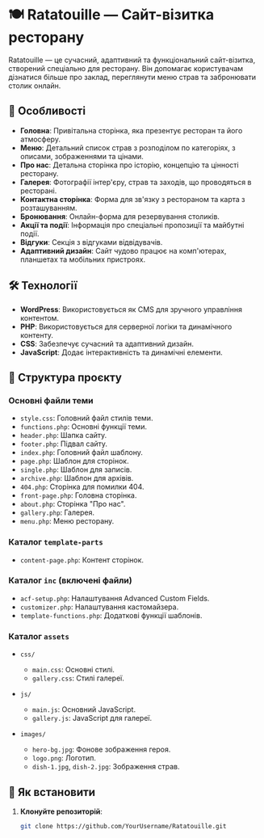 # 🍽️ Ratatouille — Сайт-візитка ресторану

Ratatouille — це сучасний, адаптивний та функціональний сайт-візитка, створений спеціально для ресторану. Він допомагає користувачам дізнатися більше про заклад, переглянути меню страв та забронювати столик онлайн.

## 🌟 Особливості
- **Головна**: Привітальна сторінка, яка презентує ресторан та його атмосферу.
- **Меню**: Детальний список страв з розподілом по категоріях, з описами, зображеннями та цінами.
- **Про нас**: Детальна сторінка про історію, концепцію та цінності ресторану.
- **Галерея**: Фотографії інтер'єру, страв та заходів, що проводяться в ресторані.
- **Контактна сторінка**: Форма для зв'язку з рестораном та карта з розташуванням.
- **Бронювання**: Онлайн-форма для резервування столиків.
- **Акції та події**: Інформація про спеціальні пропозиції та майбутні події.
- **Відгуки**: Секція з відгуками відвідувачів.
- **Адаптивний дизайн**: Сайт чудово працює на комп'ютерах, планшетах та мобільних пристроях.

## 🛠️ Технології
- **WordPress**: Використовується як CMS для зручного управління контентом.
- **PHP**: Використовується для серверної логіки та динамічного контенту.
- **CSS**: Забезпечує сучасний та адаптивний дизайн.
- **JavaScript**: Додає інтерактивність та динамічні елементи.

## 📂 Структура проєкту

### Основні файли теми
- `style.css`: Головний файл стилів теми.
- `functions.php`: Основні функції теми.
- `header.php`: Шапка сайту.
- `footer.php`: Підвал сайту.
- `index.php`: Головний файл шаблону.
- `page.php`: Шаблон для сторінок.
- `single.php`: Шаблон для записів.
- `archive.php`: Шаблон для архівів.
- `404.php`: Сторінка для помилки 404.
- `front-page.php`: Головна сторінка.
- `about.php`: Сторінка "Про нас".
- `gallery.php`: Галерея.
- `menu.php`: Меню ресторану.

### Каталог `template-parts`
- `content-page.php`: Контент сторінок.

### Каталог `inc` (включені файли)
- `acf-setup.php`: Налаштування Advanced Custom Fields.
- `customizer.php`: Налаштування кастомайзера.
- `template-functions.php`: Додаткові функції шаблонів.

### Каталог `assets`
- `css/`
  - `main.css`: Основні стилі.
  - `gallery.css`: Стилі галереї.
  
- `js/`
  - `main.js`: Основний JavaScript.
  - `gallery.js`: JavaScript для галереї.
  
- `images/`
  - `hero-bg.jpg`: Фонове зображення героя.
  - `logo.png`: Логотип.
  - `dish-1.jpg`, `dish-2.jpg`: Зображення страв.

## 🚀 Як встановити

1. **Клонуйте репозиторій**:
   ```bash
   git clone https://github.com/YourUsername/Ratatouille.git
